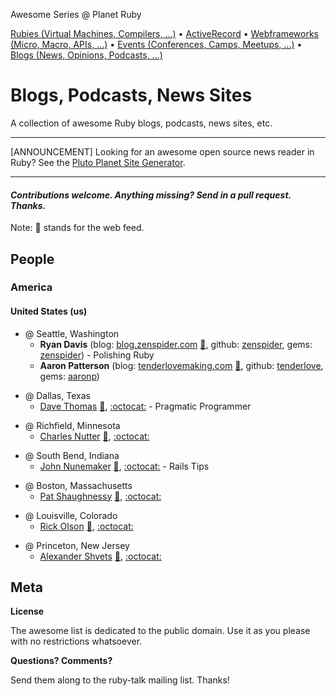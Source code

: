 Awesome Series @ Planet Ruby

[Rubies (Virtual Machines, Compilers, ...)](https://github.com/planetruby/awesome-rubies) • 
[ActiveRecord](https://github.com/planetruby/awesome-activerecord)  •
[Webframeworks (Micro, Macro, APIs, ...)](https://github.com/planetruby/awesome-webframeworks) •
[Events (Conferences, Camps, Meetups, ...)](https://github.com/planetruby/awesome-events) •
[Blogs (News, Opinions, Podcasts, ...)](https://github.com/planetruby/awesome-blogs)


# Blogs, Podcasts, News Sites

A collection of awesome Ruby blogs, podcasts, news sites, etc.

---

[ANNOUNCEMENT] Looking for an awesome open source news reader in Ruby? See the [Pluto Planet Site Generator](http://feedreader.github.io). 

---

#### _Contributions welcome. Anything missing? Send in a pull request. Thanks._


Note: :mega: stands for the web feed.


## People

### America

#### United States (us)

- @ Seattle, Washington
   - **Ryan Davis** (blog: [blog.zenspider.com](http://blog.zenspider.com) [:mega:](http://blog.zenspider.com/atom.xml), github: [zenspider](https://github.com/zenspider), gems: [zenspider](https://rubygems.org/profiles/zenspider)) - Polishing Ruby
   - **Aaron Patterson** (blog: [tenderlovemaking.com](http://tenderlovemaking.com) [:mega:](http://tenderlovemaking.com/atom.xml), github: [tenderlove](https://github.com/tenderlove), gems: [aaronp](https://rubygems.org/profiles/aaronp))


<!--
[pragdave]
  title    = Dave Thomas (Pragmatic Programmer) @ Dallas, TX › United States
  link     = http://pragdave.me
  feed     = http://pragdave.me/atom.xml
  github   = pragdave
  rubygems = ??
-->

- @ Dallas, Texas
   -  [Dave Thomas](http://pragdave.me)  [:mega:](http://pragdave.me/atom.xml), [:octocat:](https://github.com/pragdave) - Pragmatic Programmer

<!--
[headius]
  title    = Charles Nutter @ Richfield, MN › United States
  link     = http://blog.headius.com
  feed     = http://blog.headius.com/feeds/posts/default
  github   = headius
  rubygems = ??
-->

- @ Richfield, Minnesota
   - [Charles Nutter](http://blog.headius.com)  [:mega:](http://blog.headius.com/feeds/posts/default), [:octocat:](https://github.com/headius)

<!--
[railstips]
  title    = John Nunemaker (Rails Tips) @ South Bend, IN › United States
  link     = http://railstips.org
  feed     = http://feeds.feedburner.com/railstips?format=xml
  github   = jnunemaker
  rubygems = ??
-->

- @ South Bend, Indiana
   - [John Nunemaker](http://railstips.org)  [:mega:](http://feeds.feedburner.com/railstips?format=xml), [:octocat:](https://github.com/jnunemaker) - Rails Tips

<!--
[patshaughnessy]
  title    = Pat Shaughnessy @ Boston, MA › United States
  link     = http://patshaughnessy.net
  feed     = http://feeds.feedburner.com/patshaughnessy?format=xml
  github   = patshaughnessy
  rubygems = ??
-->

- @ Boston, Massachusetts
   - [Pat Shaughnessy](http://patshaughnessy.net)  [:mega:](http://feeds.feedburner.com/patshaughnessy?format=xml), [:octocat:](https://github.com/patshaughnessy)

<!--
[technoweenie]
  title    = Rick Olson @ Louisville, CO › United States
  link     = http://techno-weenie.net
  feed     = http://feeds.feedburner.com/TechnoWeenie?format=xml
  github   = technoweenie
  rubygems = ??
-->

- @ Louisville, Colorado
   - [Rick Olson](http://techno-weenie.net)  [:mega:](http://feeds.feedburner.com/TechnoWeenie?format=xml), [:octocat:](https://github.com/technoweenie)


<!--
[shvets]
  title    = Alexander Shvets @ Princeton, NJ › United States
  link     = http://shvets.github.io/blog
  feed     = http://shvets.github.io/feed.xml
  github   = shvets
  rubygems = ??
-->

- @ Princeton, New Jersey
   - [Alexander Shvets](http://shvets.github.io/blog)  [:mega:](http://shvets.github.io/feed.xml), [:octocat:](https://github.com/shvets)


<!--
[virtuouscode]
  title    = Avdi Grimm (Virtuous Code) @ York, PA › United States
  link     = http://devblog.avdi.org
  feed     = http://feeds.feedburner.com/VirtuousCode
  github   = avdi
  rubygems = ??
## use wordpress feed ? e.g. http://devblog.avdi.org/feed/

[schneems]
  title    = Richard Schneeman @ Austin, TX › United States
  link     = http://www.schneems.com 
  feed     = http://www.schneems.com/feed.xml
  includes = Ruby|Rails|Sinatra|Jekyll
  github   = schneems
  rubygems = ??


[aaronlasseigne]
  title    = Aaron Lasseigne @ Dallas, TX › United States
  link     = http://aaronlasseigne.com
  feed     = http://aaronlasseigne.com/atom.atom
  includes = Ruby|Rails|Sinatra|Jekyll|ActiveRecord
  github   = AaronLasseigne
  rubygems = ??


[tcopeland]
  title    = Tom Copeland (Junior Developer) @ Herndon, VA › United States
  link     = http://thomasleecopeland.com
  feed     = http://thomasleecopeland.com/rss.xml
  includes = Ruby|Rails|Sinatra|Jekyll
  github   = tcopeland
  rubygems = ??

[tkrajcar]
  title    = Tim Krajcar @ Portland, OR › United States
  link     = http://timbabwe.com
  feed     = http://www.timbabwe.com/atom.xml
  includes = Ruby|Rails|Sinatra|Jekyll
  github   = tkrajcar
  rubygems = ??

[rubys]
  title    = Sam Ruby @ Raleigh, NC › United States
  link     = http://intertwingly.net/blog
  feed     = http://intertwingly.net/blog/index.atom
  includes = Ruby|Rails|Sinatra|Jekyll|Wunderbar|Opal|ruby2js|nokogumbo|Angular.rb
  github   = rubys
  rubygems = ??

[naildrivin5]
  title    = David Copeland @ Washington, DC › United States 
  link     = http://naildrivin5.com/blog
  feed     = http://naildrivin5.com/atom.xml
  includes = Ruby|Rails|Sinatra|Jekyll|Octopress|ActiveRecord|ActiveJob|GLI
  github   = davetron5000
  rubygems = ??

[graysoftinc]
  title    = James Edward Gray II @ Edmond, OK › United States
  link     = http://graysoftinc.com
  feed     = http://graysoftinc.com/feed.xml
  includes = Ruby|Rails|Sinatra|Jekyll|Regex
  github   = JEG2
  rubygems = ??

[halogenandtoast]
  title    = Matthew Mongeau (Halogen and Toast) @ Quincy, MA › United States
  link     = http://www.halogenandtoast.com
  feed     = http://www.halogenandtoast.com/rss/
  includes = Ruby|Rails|Sinatra|Jekyll
  github   = halogenandtoast
  rubygems = ??

[saturnflyer]
  title    = Jim Gay (Saturn Flyer) @ Arlington, VA › United States
  link     = http://www.saturnflyer.com/blog
  feed     = http://feeds2.feedburner.com/saturnflyer
  includes = Ruby|Rails|Sinatra|Jekyll
  github   = saturnflyer
  rubygems = ??

[markphelps]
  title    = Mark Phelps @ Durham, NC › United States
  link     = http://www.markphelps.me
  feed     = http://www.markphelps.me/feed.xml 
  includes = Ruby|Rails|Sinatra|Jekyll
  github   = markphelps
  rubygems = ??

[danielpclark]
  title    = Daniel P. Clark (6ft Dan) @ Winchester, VA › United States 
  link     = http://6ftdan.com
  feed     = http://feeds.feedburner.com/DanielPClark
  includes = Ruby|Rails|Sinatra|Jekyll
  github   = danielpclark
  rubygems = ??

[ultrasaurus]
  title    = Sarah Allen @ San Francisco, CA › United States
  link     = http://www.ultrasaurus.com 
  feed     = http://www.ultrasaurus.com/feed/ 
  includes = Ruby|Rails|Sinatra|Jekyll
  github   = ultrasaurus
  rubygems = ??

[sarahmei]
  title    = Sarah Mei @ San Francisco, CA › United States
  link     = http://www.sarahmei.com/blog
  feed     = http://www.sarahmei.com/blog/feed/ 
  includes = Ruby|Rails|Sinatra|Jekyll
  github   = sarahmei
  rubygems = ??

[tmm1]
  title    = Aman Gupta @ San Francisco, CA › United States
  link     = http://tmm1.net
  feed     = http://tmm1.net/atom.xml
  includes = Ruby|Rails|Sinatra|Jekyll
  github   = tmm1
  rubygems = ??

[sandimetz]
  title    = Sandi Metz @ Durham, NC › United States
  link     = http://www.sandimetz.com/blog
  feed     = http://www.sandimetz.com/blog?format=RSS
  includes = Ruby|Rails|Sinatra|Jekyll
  github   = skmetz
  rubygems = ??

[mperham]
  title    = Mike Perham @ Portland, OR › United States
  link     = http://www.mikeperham.com
  feed     = http://www.mikeperham.com/feed.xml
  includes = Ruby|Rails|Sinatra|Jekyll
  github   = mperham
  rubygems = ??

[evanphx]
  title    = Evan Phoenix @  Los Angeles, CA › United States
  link     = http://blog.fallingsnow.net
  feed     = http://blog.fallingsnow.net/feed/
  includes = Ruby|Rails|Sinatra|Jekyll
  github   = evanphx
  rubygems = ??

[davearonson]
  title    = Dave Aronson (Codosaurus) @ Fairfax, VA › United States
  link     = http://blog.codosaur.us
  feed     = http://feeds.feedburner.com/AttackOfTheCodosaurus?format=xml
  includes = Ruby|Rails
  github   = davearonson
  rubygems = ??


[jaredcwhite]
  title    = Jared White @ Sebastopol, CA › United States
  link     = http://rubyist.jaredwhite.com
  feed     = http://rubyist.jaredwhite.com/rss/
  includes = Ruby|Rails|Sinatra|Jekyll|ActiveRecord|Opal
  github   = jaredcwhite
  rubygems = ??

[adamsanderson]
  title    = Adam Sanderson @ Seattle, WA › United States
  link     = http://www.monkeyandcrow.com
  feed     = http://feeds.feedburner.com/MonkeyAndCrow
  includes = Ruby|Rails|Sinatra|Jekyll
  github   = adamsanderson
-->




## Meta

**License**

The awesome list is dedicated to the public domain. Use it as you please with no restrictions whatsoever.

**Questions? Comments?**

Send them along to the ruby-talk mailing list. Thanks!
